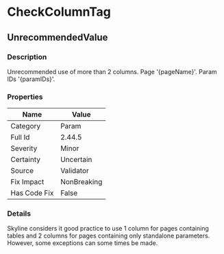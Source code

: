 ﻿---  
uid: Validator_2_44_5  
---

# CheckColumnTag

## UnrecommendedValue

### Description

Unrecommended use of more than 2 columns. Page '{pageName}'. Param IDs '{paramIDs}'.

### Properties

| Name         | Value       |
| ------------ | ----------- |
| Category     | Param       |
| Full Id      | 2.44.5      |
| Severity     | Minor       |
| Certainty    | Uncertain   |
| Source       | Validator   |
| Fix Impact   | NonBreaking |
| Has Code Fix | False       |

### Details

Skyline considers it good practice to use 1 column for pages containing tables and 2 columns for pages containing only standalone parameters.  
However, some exceptions can some times be made.
